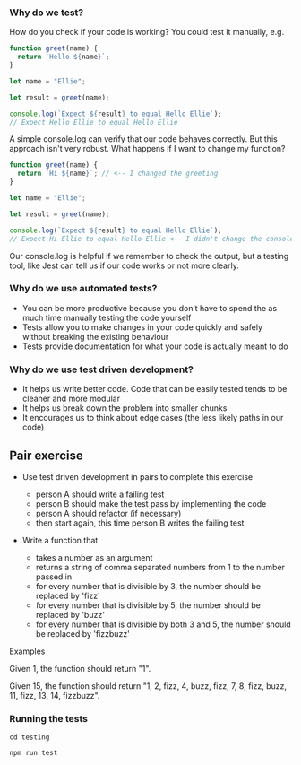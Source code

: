 ### Why do we test?

How do you check if your code is working? You could test it manually, e.g.

```js
function greet(name) {
  return `Hello ${name}`;
}

let name = "Ellie";

let result = greet(name);

console.log(`Expect ${result} to equal Hello Ellie`);
// Expect Hello Ellie to equal Hello Ellie
```

A simple console.log can verify that our code behaves correctly. But this approach isn't very robust. What happens if I want to change my function?


```js
function greet(name) {
  return `Hi ${name}`; // <-- I changed the greeting
}

let name = "Ellie";

let result = greet(name);

console.log(`Expect ${result} to equal Hello Ellie`);
// Expect Hi Ellie to equal Hello Ellie <-- I didn't change the console.log, so how do I know if my function is meant to greet with 'Hi' or 'Hello'?
```

Our console.log is helpful if we remember to check the output, but a testing tool, like Jest can tell us if our code works or not more clearly.

### Why do we use automated tests?

* You can be more productive because you don’t have to spend the as much time manually testing the code yourself
* Tests allow you to make changes in your code quickly and safely without breaking the existing behaviour
* Tests provide documentation for what your code is actually meant to do

### Why do we use test driven development?

* It helps us write better code. Code that can be easily tested tends to be cleaner and more modular
* It helps us break down the problem into smaller chunks
* It encourages us to think about edge cases (the less likely paths in our code)


## Pair exercise

* Use test driven development in pairs to complete this exercise
  * person A should write a failing test
  * person B should make the test pass by implementing the code
  * person A should refactor (if necessary)
  * then start again, this time person B writes the failing test


* Write a function that
  * takes a number as an argument
  * returns a string of comma separated numbers from 1 to the number passed in
  * for every number that is divisible by 3, the number should be replaced by 'fizz'
  * for every number that is divisible by 5, the number should be replaced by 'buzz'
  * for every number that is divisible by both 3 and 5, the number should be replaced by 'fizzbuzz'

Examples

Given 1, the function should return "1".

Given 15, the function should return "1, 2, fizz, 4, buzz, fizz, 7, 8, fizz, buzz, 11, fizz, 13, 14, fizzbuzz".



### Running the tests

`cd testing`

`npm run test`